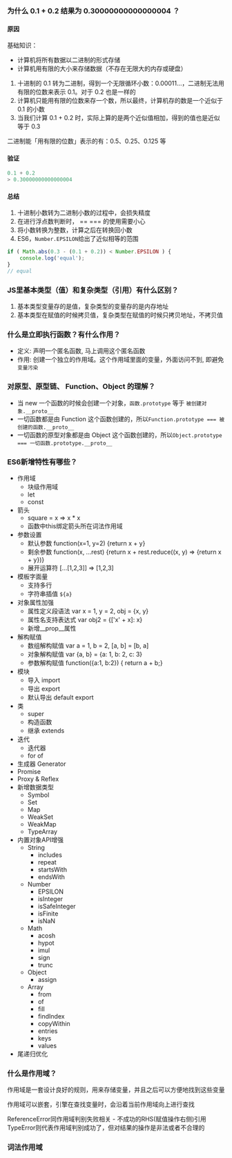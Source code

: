 ### 为什么 0.1 + 0.2 结果为 0.30000000000000004 ？

#### 原因
基础知识：
- 计算机将所有数据以二进制的形式存储
- 计算机用有限的大小来存储数据（不存在无限大的内存或硬盘）

1. 十进制的 0.1 转为二进制，得到一个无限循环小数：0.00011…，二进制无法用有限的位数来表示 0.1。对于 0.2 也是一样的
2. 计算机只能用有限的位数来存一个数，所以最终，计算机存的数是一个近似于 0.1 的小数
3. 当我们计算 0.1 + 0.2 时，实际上算的是两个近似值相加，得到的值也是近似等于 0.3

二进制能「用有限的位数」表示的有：0.5、0.25、0.125 等

#### 验证

```js
0.1 + 0.2
> 0.30000000000000004
```

#### 总结

1. 十进制小数转为二进制小数的过程中，会损失精度
2. 在进行浮点数判断时， == === 的使用需要小心
3. 将小数转换为整数，计算之后在转换回小数
4. ES6，`Number.EPSILON`给出了近似相等的范围
```js
if ( Math.abs(0.3 - (0.1 + 0.2)) < Number.EPSILON ) {
    console.log('equal');
}
// equal
```

### JS里基本类型（值）和复杂类型（引用）有什么区别？

1. 基本类型变量存的是值，复杂类型的变量存的是内存地址
2. 基本类型在赋值的时候拷贝值，复杂类型在赋值的时候只拷贝地址，不拷贝值

### 什么是立即执行函数？有什么作用？

- 定义: 声明一个匿名函数, 马上调用这个匿名函数
- 作用: 创建一个独立的作用域。这个作用域里面的变量，外面访问不到, 即避免`变量污染`

### 对原型、原型链、 Function、Object 的理解？

- 当 new 一个函数的时候会创建一个对象，`函数.prototype` 等于 `被创建对象.__proto__`
- 一切函数都是由 Function 这个函数创建的，所以`Function.prototype === 被创建的函数.__proto__`
- 一切函数的原型对象都是由 Object 这个函数创建的，所以`Object.prototype === 一切函数.prototype.__proto__`

### ES6新增特性有哪些？

- 作用域
    - 块级作用域
    - let
    - const
- 箭头
    - square = x => x * x
    - 函数中this绑定箭头所在词法作用域
- 参数设置
    - 默认参数 function(x=1, y=2) {return x + y}
    - 剩余参数 function(x, ...rest) {return x + rest.reduce((x, y) => {return x + y})}
    - 展开运算符 [...[1,2,3]] => [1,2,3]
- 模板字面量
    - 支持多行
    - 字符串插值 `${a}`
- 对象属性加强
    - 属性定义段语法 var x = 1, y = 2, obj = {x, y}
    - 属性名支持表达式 var obj2 = {['x' + x]: x}
    - 新增__prop__属性
- 解构赋值
    - 数组解构赋值 var a = 1, b = 2, [a, b] = [b, a]
    - 对象解构赋值 var {a, b} = {a: 1, b: 2, c: 3}
    - 参数解构赋值 function({a:1, b:2}) { return a + b;}
- 模块
    - 导入 import
    - 导出 export
    - 默认导出 default export
- 类
    - super
    - 构造函数
    - 继承 extends
- 迭代
    - 迭代器
    - for of
- 生成器 Generator
- Promise
- Proxy & Reflex
- 新增数据类型
    - Symbol
    - Set
    - Map
    - WeakSet
    - WeakMap
    - TypeArray
- 内置对象API增强
    - String
        - includes
        - repeat
        - startsWith
        - endsWith
    - Number
        - EPSILON
        - isInteger
        - isSafeInteger
        - isFinite
        - isNaN
    - Math
        - acosh
        - hypot
        - imul
        - sign
        - trunc
    - Object
        - assign
    - Array
        - from
        - of
        - fill
        - findIndex
        - copyWithin
        - entries
        - keys
        - values
- 尾递归优化

### 什么是作用域？

作用域是一套设计良好的规则，用来存储变量，并且之后可以方便地找到这些变量

作用域可以嵌套，引擎在查找变量时，会沿着当前作用域向上进行查找

ReferenceError同作用域判别失败相关 - 不成功的RHS(赋值操作右侧)引用
TypeError则代表作用域判别成功了，但对结果的操作是非法或者不合理的

### 词法作用域

